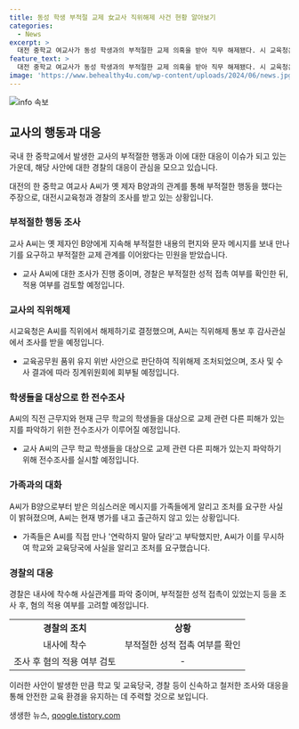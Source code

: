 ```yaml
---
title: 동성 학생 부적절 교제 女교사 직위해제 사건 현황 알아보기
categories:
  - News
excerpt: >
  대전 중학교 여교사가 동성 학생과의 부적절한 교제 의혹을 받아 직무 해제됐다. 시 교육청은 해당 교사에 대한 진상조사를 실시하고 경찰에 수사를 의뢰했다. 교육청은 징계위원회에 결과를 회부할 예정이며, 교사는 현재 병가 중이라고 전해졌다. 경찰은 부적절한 성적 접촉 유무 등을 조사하고 적용 여부를 검토 중이다. 해당 교사는 동성 학생에게 부적절한 메시지를 보내고 교제한 것으로 알려졌다.
feature_text: >
  대전 중학교 여교사가 동성 학생과의 부적절한 교제 의혹을 받아 직무 해제됐다. 시 교육청은 해당 교사에 대한 진상조사를 실시하고 경찰에 수사를 의뢰했다. 교육청은 징계위원회에 결과를 회부할 예정이며, 교사는 현재 병가 중이라고 전해졌다. 경찰은 부적절한 성적 접촉 유무 등을 조사하고 적용 여부를 검토 중이다. 해당 교사는 동성 학생에게 부적절한 메시지를 보내고 교제한 것으로 알려졌다.
image: 'https://www.behealthy4u.com/wp-content/uploads/2024/06/news.jpg'
---
```


<p><img src="https://www.behealthy4u.com/wp-content/uploads/2024/06/news.jpg" alt="info 속보" /></p>

<h2 data-ke-size="size26">교사의 행동과 대응</h2>

<p>국내 한 중학교에서 발생한 교사의 부적절한 행동과 이에 대한 대응이 이슈가 되고 있는 가운데, 해당 사안에 대한 경찰의 대응이 관심을 모으고 있습니다.</p>

<p data-ke-size="size16">대전의 한 중학교 여교사 A씨가 옛 제자 B양과의 관계를 통해 부적절한 행동을 했다는 주장으로, 대전시교육청과 경찰의 조사를 받고 있는 상황입니다.</p>

<h3 data-ke-style="display: none;">부적절한 행동 조사</h3>

<p>교사 A씨는 옛 제자인 B양에게 지속해 부적절한 내용의 편지와 문자 메시지를 보내 만나기를 요구하고 부적절한 교제 관계를 이어왔다는 민원을 받았습니다.</p>

<ul>
  <li>교사 A씨에 대한 조사가 진행 중이며, 경찰은 부적절한 성적 접촉 여부를 확인한 뒤, 적용 여부를 검토할 예정입니다.</li>
</ul>

<h3 data-ke-style="display: none;">교사의 직위해제</h3>

<p>시교육청은 A씨를 직위에서 해제하기로 결정했으며, A씨는 직위해제 통보 후 감사관실에서 조사를 받을 예정입니다.</p>

<ul>
  <li>교육공무원 품위 유지 위반 사안으로 판단하여 직위해제 조처되었으며, 조사 및 수사 결과에 따라 징계위원회에 회부될 예정입니다.</li>
</ul>

<h3 data-ke-style="display: none;">학생들을 대상으로 한 전수조사</h3>

<p>A씨의 직전 근무지와 현재 근무 학교의 학생들을 대상으로 교제 관련 다른 피해가 있는지를 파악하기 위한 전수조사가 이루어질 예정입니다.</p>

<ul>
  <li>교사 A씨의 근무 학교 학생들을 대상으로 교제 관련 다른 피해가 있는지 파악하기 위해 전수조사를 실시할 예정입니다.</li>
</ul>

<h3 data-ke-style="display: none;">가족과의 대화</h3>

<p>A씨가 B양으로부터 받은 의심스러운 메시지를 가족들에게 알리고 조처를 요구한 사실이 밝혀졌으며, A씨는 현재 병가를 내고 출근하지 않고 있는 상황입니다.</p>

<ul>
  <li>가족들은 A씨를 직접 만나 '연락하지 말아 달라'고 부탁했지만, A씨가 이를 무시하여 학교와 교육당국에 사실을 알리고 조처를 요구했습니다.</li>
</ul>

<h3 data-ke-style="display: none;">경찰의 대응</h3>

<p>경찰은 내사에 착수해 사실관계를 파악 중이며, 부적절한 성적 접촉이 있었는지 등을 조사 후, 혐의 적용 여부를 고려할 예정입니다.</p>

<table>
    <tr>
        <td style="text-align: center; height: 17px;"><b>경찰의 조치</b></td>
        <td style="text-align: center; height: 17px;"><b>상황</b></td>
    </tr>
    <tr>
        <td style="text-align: center; height: 17px;">내사에 착수</td>
        <td style="text-align: center; height: 17px;">부적절한 성적 접촉 여부를 확인</td>
    </tr>
    <tr>
        <td style="text-align: center; height: 17px;">조사 후 혐의 적용 여부 검토</td>
        <td style="text-align: center; height: 17px;">-</td>
    </tr>
</table>

<p>이러한 사안이 발생한 만큼 학교 및 교육당국, 경찰 등이 신속하고 철저한 조사와 대응을 통해 안전한 교육 환경을 유지하는 데 주력할 것으로 보입니다.</p>
생생한 뉴스, <a href="https://qoogle.tistory.com" rel="dofollow">qoogle.tistory.com</a>


